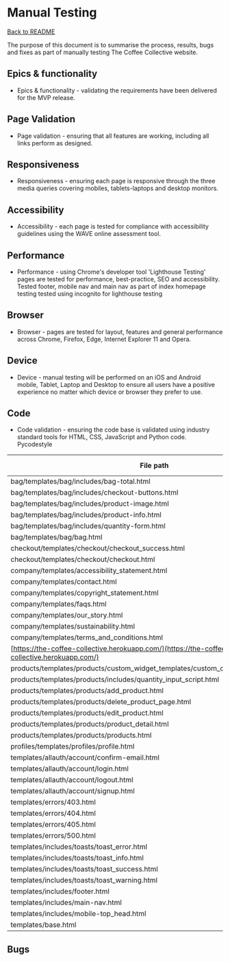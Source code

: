 # Manual Testing

[Back to README](README.md)

The purpose of this document is to summarise the process, results, bugs and fixes as part of manually testing The Coffee Collective website.



## Epics & functionality
* Epics & functionality - validating the requirements have been delivered for the MVP release.



## Page Validation
* Page validation - ensuring that all features are working, including all links perform as designed.



## Responsiveness
* Responsiveness - ensuring each page is responsive through the three media queries covering mobiles, tablets-laptops and desktop monitors.



## Accessibility 
* Accessibility - each page is tested for compliance with accessibility guidelines using the WAVE online assessment tool.



## Performance
* Performance - using Chrome's developer tool 'Lighthouse Testing' pages are tested for performance, best-practice, SEO and accessibility.
Tested footer, mobile nav and main nav as part of index homepage testing
tested using incognito for lighthouse testing


## Browser
* Browser - pages are tested for layout, features and general performance across Chrome, Firefox, Edge, Internet Explorer 11 and Opera.



## Device
* Device - manual testing will be performed on an iOS and Android mobile, Tablet, Laptop and Desktop to ensure all users have a positive experience no matter which device or browser they prefer to use. 



## Code
* Code validation - ensuring the code base is validated using industry standard tools for HTML, CSS, JavaScript and Python code.
Pycodestyle


| File path                                                                                    | File Type | HTML | CSS | JavaScript | Python | GitPod errors |
| -------------------------------------------------------------------------------------------- | --------- | ---- | --- | ---------- | ------ | ------------- |
| bag/templates/bag/includes/bag-total.html                                                    | HTML      | PASS |     |            |        | PASS          |
| bag/templates/bag/includes/checkout-buttons.html                                             | HTML      | PASS |     |            |        | PASS          |
| bag/templates/bag/includes/product-image.html                                                | HTML      | PASS |     |            |        | PASS          |
| bag/templates/bag/includes/product-info.html                                                 | HTML      | PASS |     |            |        | PASS          |
| bag/templates/bag/includes/quantity-form.html                                                | HTML      | PASS |     |            |        | PASS          |
| bag/templates/bag/bag.html                                                                   | HTML      | PASS |     |            |        | PASS          |
| checkout/templates/checkout/checkout\_success.html                                           | HTML      | PASS |     |            |        | PASS          |
| checkout/templates/checkout/checkout.html                                                    | HTML      | PASS |     |            |        | PASS          |
| company/templates/accessibility\_statement.html                                              | HTML      | PASS |     |            |        | PASS          |
| company/templates/contact.html                                                               | HTML      | PASS |     |            |        | PASS          |
| company/templates/copyright\_statement.html                                                  | HTML      | PASS |     |            |        | PASS          |
| company/templates/faqs.html                                                                  | HTML      | PASS |     |            |        | PASS          |
| company/templates/our\_story.html                                                            | HTML      | PASS |     |            |        | PASS          |
| company/templates/sustainability.html                                                        | HTML      | PASS |     |            |        | PASS          |
| company/templates/terms\_and\_conditions.html                                                | HTML      | PASS |     |            |        | PASS          |
| [https://the-coffee-collective.herokuapp.com/](https://the-coffee-collective.herokuapp.com/) | HTML      | PASS |     |            |        | PASS          |
| products/templates/products/custom\_widget\_templates/custom\_clearable\_file\_input.html    | HTML      | PASS |     |            |        | PASS          |
| products/templates/products/includes/quantity\_input\_script.html                            | HTML      | PASS |     |            |        | PASS          |
| products/templates/products/add\_product.html                                                | HTML      | PASS |     |            |        | PASS          |
| products/templates/products/delete\_product\_page.html                                       | HTML      | PASS |     |            |        | PASS          |
| products/templates/products/edit\_product.html                                               | HTML      | PASS |     |            |        | PASS          |
| products/templates/products/product\_detail.html                                             | HTML      | PASS |     |            |        | PASS          |
| products/templates/products/products.html                                                    | HTML      | PASS |     |            |        | PASS          |
| profiles/templates/profiles/profile.html                                                     | HTML      | PASS |     |            |        | PASS          |
| templates/allauth/account/confirm-email.html                                                 | HTML      | PASS |     |            |        | PASS          |
| templates/allauth/account/login.html                                                         | HTML      | PASS |     |            |        | PASS          |
| templates/allauth/account/logout.html                                                        | HTML      | PASS |     |            |        | PASS          |
| templates/allauth/account/signup.html                                                        | HTML      | PASS |     |            |        | PASS          |
| templates/errors/403.html                                                                    | HTML      | PASS |     |            |        | PASS          |
| templates/errors/404.html                                                                    | HTML      | PASS |     |            |        | PASS          |
| templates/errors/405.html                                                                    | HTML      | PASS |     |            |        | PASS          |
| templates/errors/500.html                                                                    | HTML      | PASS |     |            |        | PASS          |
| templates/includes/toasts/toast\_error.html                                                  | HTML      | PASS |     |            |        | PASS          |
| templates/includes/toasts/toast\_info.html                                                   | HTML      | PASS |     |            |        | PASS          |
| templates/includes/toasts/toast\_success.html                                                | HTML      | PASS |     |            |        | PASS          |
| templates/includes/toasts/toast\_warning.html                                                | HTML      | PASS |     |            |        | PASS          |
| templates/includes/footer.html                                                               | HTML      | PASS |     |            |        | PASS          |
| templates/includes/main-nav.html                                                             | HTML      | PASS |     |            |        | PASS          |
| templates/includes/mobile-top\_head.html                                                     | HTML      | PASS |     |            |        | PASS          |
| templates/base.html                                                                          | HTML      | PASS |     |            |        | PASS          |

## Bugs